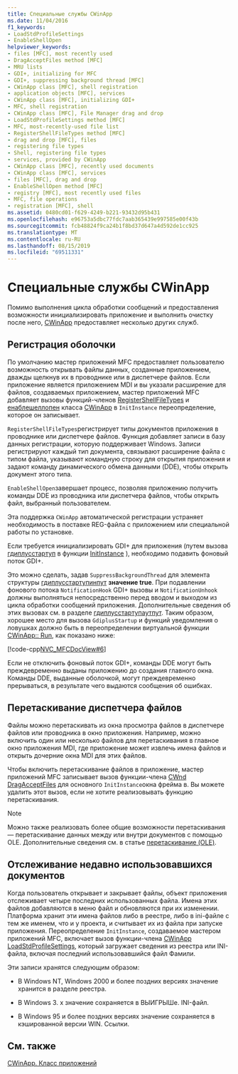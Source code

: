 ```yaml
---
title: Специальные службы CWinApp
ms.date: 11/04/2016
f1_keywords:
- LoadStdProfileSettings
- EnableShellOpen
helpviewer_keywords:
- files [MFC], most recently used
- DragAcceptFiles method [MFC]
- MRU lists
- GDI+, initializing for MFC
- GDI+, suppressing background thread [MFC]
- CWinApp class [MFC], shell registration
- application objects [MFC], services
- CWinApp class [MFC], initializing GDI+
- MFC, shell registration
- CWinApp class [MFC], File Manager drag and drop
- LoadStdProfileSettings method [MFC]
- MFC, most-recently-used file list
- RegisterShellFileTypes method [MFC]
- drag and drop [MFC], files
- registering file types
- Shell, registering file types
- services, provided by CWinApp
- CWinApp class [MFC], recently used documents
- CWinApp class [MFC], services
- files [MFC], drag and drop
- EnableShellOpen method [MFC]
- registry [MFC], most recently used files
- MFC, file operations
- registration [MFC], shell
ms.assetid: 0480cd01-f629-4249-b221-93432d95b431
ms.openlocfilehash: e96753a5dbc77fdc7aab365439e997585e00f43b
ms.sourcegitcommit: fcb48824f9ca24b1f8bd37d647a4d592de1cc925
ms.translationtype: MT
ms.contentlocale: ru-RU
ms.lasthandoff: 08/15/2019
ms.locfileid: "69511331"
---
```

# <a name="special-cwinapp-services"></a>Специальные службы CWinApp

Помимо выполнения цикла обработки сообщений и предоставления возможности инициализировать приложение и выполнить очистку после него, [CWinApp](../mfc/reference/cwinapp-class.md) предоставляет несколько других служб.

##  <a name="_core_shell_registration"></a>Регистрация оболочки

По умолчанию мастер приложений MFC предоставляет пользователю возможность открывать файлы данных, созданные приложением, дважды щелкнув их в проводнике или в диспетчере файлов. Если приложение является приложением MDI и вы указали расширение для файлов, создаваемых приложением, мастер приложений MFC добавляет вызовы функций-членов [RegisterShellFileTypes](../mfc/reference/cwinapp-class.md#registershellfiletypes) и [енаблешеллопен](../mfc/reference/cwinapp-class.md#enableshellopen) класса [CWinApp](../mfc/reference/cwinapp-class.md) в `InitInstance` переопределение, которое он записывает.

`RegisterShellFileTypes`регистрирует типы документов приложения в проводнике или диспетчере файлов. Функция добавляет записи в базу данных регистрации, которую поддерживает Windows. Записи регистрируют каждый тип документа, связывают расширение файла с типом файла, указывают командную строку для открытия приложения и задают команду динамического обмена данными (DDE), чтобы открыть документ этого типа.

`EnableShellOpen`завершает процесс, позволяя приложению получить команды DDE из проводника или диспетчера файлов, чтобы открыть файл, выбранный пользователем.

Эта поддержка `CWinApp` автоматической регистрации устраняет необходимость в поставке REG-файла с приложением или специальной работы по установке.

Если требуется инициализировать GDI+ для приложения (путем вызова [гдиплусстартуп](/windows/win32/api/gdiplusinit/nf-gdiplusinit-gdiplusstartup) в функции [InitInstance](../mfc/reference/cwinapp-class.md#initinstance) ), необходимо подавить фоновый поток GDI+.

Это можно сделать, задав `SuppressBackgroundThread` для элемента структуры [гдиплусстартупинпут](/windows/win32/api/gdiplusinit/ns-gdiplusinit-gdiplusstartupinput) **значение true**. При подавлении фонового потока `NotificationHook` GDI+ вызовы и `NotificationUnhook` должны выполняться непосредственно перед вводом и выходом из цикла обработки сообщений приложения. Дополнительные сведения об этих вызовах см. в разделе [гдиплусстартупаутпут](/windows/win32/api/gdiplusinit/ns-gdiplusinit-gdiplusstartupoutput). Таким образом, хорошее место для вызова `GdiplusStartup` и функций уведомления о ловушках должно быть в переопределении виртуальной функции [CWinApp:: Run](../mfc/reference/cwinapp-class.md#run), как показано ниже:

[!code-cpp[NVC_MFCDocView#6](../mfc/codesnippet/cpp/special-cwinapp-services_1.cpp)]

Если не отключить фоновый поток GDI+, команды DDE могут быть преждевременно выданы приложению до создания главного окна. Команды DDE, выданные оболочкой, могут преждевременно прерываться, в результате чего выдаются сообщения об ошибках.

##  <a name="_core_file_manager_drag_and_drop"></a>Перетаскивание диспетчера файлов

Файлы можно перетаскивать из окна просмотра файлов в диспетчере файлов или проводника в окно приложения. Например, можно включить один или несколько файлов для перетаскивания в главное окно приложения MDI, где приложение может извлечь имена файлов и открыть дочерние окна MDI для этих файлов.

Чтобы включить перетаскивание файлов в приложение, мастер приложений MFC записывает вызов функции-члена [CWnd](../mfc/reference/cwnd-class.md) [DragAcceptFiles](../mfc/reference/cwnd-class.md#dragacceptfiles) для основного `InitInstance`окна фрейма в. Вы можете удалить этот вызов, если не хотите реализовывать функцию перетаскивания.

> [!NOTE]
>  Можно также реализовать более общие возможности перетаскивания — перетаскивание данных между или внутри документов с помощью OLE. Дополнительные сведения см. в статье [перетаскивание (OLE)](../mfc/drag-and-drop-ole.md).

##  <a name="_core_keeping_track_of_the_most_recently_used_documents"></a>Отслеживание недавно использовавшихся документов

Когда пользователь открывает и закрывает файлы, объект приложения отслеживает четыре последних использованных файла. Имена этих файлов добавляются в меню файл и обновляются при их изменении. Платформа хранит эти имена файлов либо в реестре, либо в ini-файле с тем же именем, что и у проекта, и считывает их из файла при запуске приложения. Переопределение `InitInstance`, создаваемое мастером приложений MFC, включает вызов функции-члена [CWinApp](../mfc/reference/cwinapp-class.md) [LoadStdProfileSettings](../mfc/reference/cwinapp-class.md#loadstdprofilesettings), который загружает сведения из реестра или INI-файла, включая последний использовавшийся файл Фамили.

Эти записи хранятся следующим образом:

- В Windows NT, Windows 2000 и более поздних версиях значение хранится в разделе реестра.

- В Windows 3. x значение сохраняется в ВЫИГРЫШе. INI-файл.

- В Windows 95 и более поздних версиях значение сохраняется в кэшированной версии WIN. Ссылки.

## <a name="see-also"></a>См. также

[CWinApp. Класс приложений](../mfc/cwinapp-the-application-class.md)
